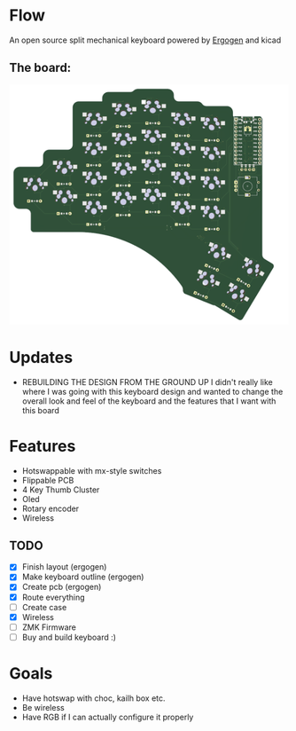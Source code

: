 # Flow
An open source split mechanical keyboard powered by [Ergogen](https://github.com/ergogen/ergogen) and kicad
## The board:
<img src="pics/flow.png">

# Updates
- REBUILDING THE DESIGN FROM THE GROUND UP
I didn't really like where I was going with this keyboard design and wanted to change the overall look and feel of the keyboard and the features that I want with this board
# Features
- Hotswappable with mx-style switches
- Flippable PCB
- 4 Key Thumb Cluster
- Oled
- Rotary encoder
- Wireless
## TODO
- [x] Finish layout (ergogen)
- [x] Make keyboard outline (ergogen) 
- [x] Create pcb (ergogen)
- [x] Route everything
- [ ] Create case  
- [X] Wireless
- [ ] ZMK Firmware
- [ ] Buy and build keyboard :)

# Goals
- Have hotswap with choc, kailh box etc.
- Be wireless
- Have RGB if I can actually configure it properly
